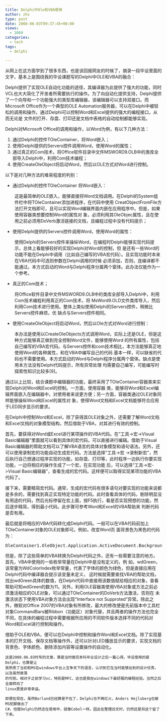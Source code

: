 ```yaml
---
title: Delphi中Ole和VBA使用
author: zhs
type: post
date: 2008-06-03T09:37:45+00:00
views:
  - 1069
categories:
  - tech
tags:
  - delphi

---
```

从网上在这方面学到了很多东西，也是该回报网友的时候了，摘录一段毕设里面的文字，基本上是围绕我的毕设课题写的Delphi中OLE和VBA的融合：

Delphi提供了实现OLE自动化功能的途径，其编译器为此提供了强大的功能，同时VCL也大大简化了开发者所需要执行的操作。为了向自动化提供支持，Delphi提供了一个向导和一个功能强大的类型库编辑器，该编辑器可以支持双接口。而Microsoft Office作为一个典型的OLE Automation服务器，可以在Delphi中被轻松的调用和操作。通过Delphi可以控制Word和Excel提供的强大的编程接口，从而无论是 文件的打开、存盘、打印还是文档中表格的自动绘制都能够实现。

Delphi对Microsoft Office的调用和操作，以Word为例，有以下几种方法：

  1. 通过Delphi的控件TOleContainer，将Word嵌入；
  2. 使用Delphi提供的Servers控件调用Word，使用Word的属性；
  3. 通过真正的Com技术，将Office软件目录中文件MSWORD9.OLB中的类库全部导入Delphi中，利用Com技术编程；
  4. 使用CreateOleObject将启动Word，然后以OLE方式对Word进行控制。

以下是对几种方法的难易程度的判别：

  * 通过Delphi的控件TOleContainer 将Word嵌入：

<p style="padding-left: 30px;">
  这是最简单的OLE嵌入，能够直接将Word文档调用。在Delphi的System组件栏中将TOleContainer添加进程序，在代码中使用 CreatObjectFromFile方法打开文档即可，且可以实现Word编辑界面内嵌在应用程序中。但是，如果使用容器类想要控制Word的属性对 象，必须利用其OleObjec属性，且在使用之前必须用DoVerb激活链接的文档，且编程过程中没有代码提示；
</p>

  * 使用Delphi提供的Servers控件调用Word，使用Word的属性：

<p style="padding-left: 30px;">
  使用Delphi的Servers控件来操纵Word，在编程时Delphi能够实现代码提示，总体上看能够较好的实现Delphi对Word的控制，但 是还有一些Word的功能不能在Delphi中调用（比如自己编写的VBA宏代码）。且实现功能时本来在VBA代码中可选则参数在Delphi调用的时候 必须添加，否则，连编译都不能通过。本方式启动的Word与Delphi程序分属两个窗体。此办法仅能作为一个参考。
</p>

  * 真正的Com技术；

<p style="padding-left: 30px;">
  将Office软件目录中文件MSWORD9.OLB中的类库全部导入Delphi中，利用Com技术编程利用真正的Com技术，将 MsWord9.OLD文件类库导入，然后利用Com技术进行使用。整体上类似使用Delphi的Servers控件，稍微比Servers控件麻烦，优 缺点与Servers控件相同。
</p>

  * 使用CreateOleObject将启动Word，然后以Ole方式对Word进行控制：

<p style="padding-left: 30px;">
  本办法是使用以CreateOleObjects方式调用Word，实际上还是OLE，但是这种方式能够真正做到完全控制Word文件，能够使用Word 的所有属性，包括自己编写的VBA宏代码。与Servers控件和com技术相比，本方法能够真正地使用Word的各种属性，和在VBA中编写自己的代码 基本一样，可以缺省的代码也不需要使用。本方式启动的Word与Delphi程序分属两个窗体。缺点是使用本方法没有Delphi代码提示，所有异常处理 均需要自己编写，可能编写时探索性知识比较多[9]。
</p>

通过以上比较，结合课题中编辑器的功能，最终采用了TOleContainer容器类来实现Delphi对Word和Excel的控制。一方面，使用容器 类，能够将Word和Excel编辑界面嵌入在编辑器中，对使用者来说更方便；另一方面，容器类通过OLE对象同样能够操纵Word和Excel的属性对 象，使得Word文档和Excel文档能够符合应用于LED同步显示的要求。

在Delphi中控制Word和Excel，除了获得其OLE对象之外，还需要了解Word文档和Excel文档的对象模型结构，然后借助于VBA，对其进行有效的控制。

首先，要获得对Word或Excel进行某项操作的VBA代码。在“工具->宏->Visual Basic编辑器”里面就可以看到具体的宏代码，可以直接进行编辑。借助于Visual Basic编辑器的帮助文档可以了解VBA语言的具体对象模型和语句语法。另外，还可以使用录制宏的功能自动生成宏代码。方法是选择“工具->宏 ->录制新宏”，然后执行自己想通过程序实现的功能，如存盘、打印等，此时程序一边执行你要实现功能，一边将相应的操作生成了一个宏，在实现功能 后，可以选择“工具->宏->Visual Basic编辑器”，查看生成的宏代码。这样便可以取得实现某项功能的VBA代码了。

接下来，需要精简宏代码。通常，生成的宏代码有很多语句对要实现的功能来说都是多余的，需要找到真正实现特定功能的代码。此时查看具体的代码，剔除明显没 有用途的代码，然后光标停留在宏上面，按F5执行，看是否实现预想的功能，然后逐步精简，得到最小代码。此步骤可参考Word和Excel的VBA帮助来 判断代码是否有用。

最后就是将相应的VBA代码转化成Delphi代码。一般可以在VBA代码前加上TOleContainer对象的OLE对象即可。例如，改变Word页 面背景色为黑色的代码为：

<pre class="brush: delphi; gutter: true">OleContainer1.OleObject.Application.ActiveDocument.Background.Fill.ForeColor.RGB:=clBlack;</pre>

但是，除了这些简单的VBA转换为Delphi代码之外，还有一些需要注意的地方。首先，VBA中使用的一些枚举常量在Delphi中是没有定义的，例 如，wdGreen，该常量为WdColorIndex枚举常量，代表了字体的颜色为绿色，但是直接应用在Delphi代码中编译器会提示该变量未定义， 这时候就需要查找VBA的帮助文档，找出wdGreen具体的数值，在Delphi代码中直接用该数值赋给相应的对象，查看帮助可知wdGreen的数为11。另外，利用OLE容器类使用VBA对象或方法之前必须激活相应的OLE对象，可以通过TOleContainer的DoVerb方法激活，否则在 未激活状态下使用VBA对象方法会出现“Interface not Supproted”异常。除此之外，微软对Office 2007的VBA对象有所修改，最大的修改便是先前版本中工具栏对象CommandBars被Ribbon（功能区）对象代替，并且两者的操作方法也完全 不同，在具体的编程过程中需要根据所应用的不同软件版本选择不同的代码对Word和Excel进行控制和操作。

借助于OLE和VBA，便可以在Delphi中控制和操作Word和Excel文档。除了实现基本的打开文档、保存文档等操作外，还可以针对LED播放显示的要求，实现文档的背景色、字体颜色、删除添加内容等设置操作的自动化。


```text
这是2008.06.03时写的文章，算是当时做完本科毕业设计之后一篇心得。毕设使用的是Delphi，也算是让
我熟悉了当初和MS在windows平台上互争天下的语言，认识到它在当时能够达到的设计优秀，以及虽然衰落
的可悲。相对于之前学习vc，特别是MFC，这也是我在windows下最舒服的编程经验。当然之后全面转向了
linux更是非常幸运。

即便在现在，虽然Borland已经算是不在了，Delphi也不再红火，Anders Hejlsberg也被MS挖脚做出了
C#，但是Delphi仍然还在使用中，就像Cobol一样。因此在整理旧文时，仍然还是将这个留了下来。
```

